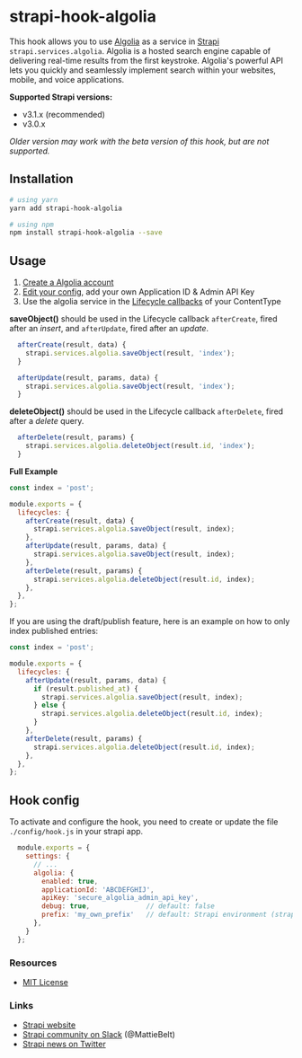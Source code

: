 # strapi-hook-algolia

This hook allows you to use [Algolia](https://algolia.com/) as a service in [Strapi](https://github.com/strapi/strapi) `strapi.services.algolia`. Algolia is a hosted search engine capable of delivering real-time results from the first keystroke. Algolia's powerful API lets you quickly and seamlessly implement search within your websites, mobile, and voice applications.

**Supported Strapi versions:**

* v3.1.x (recommended)
* v3.0.x

_Older version may work with the beta version of this hook, but are not supported._ 

## Installation

```bash
# using yarn
yarn add strapi-hook-algolia

# using npm
npm install strapi-hook-algolia --save
```

## Usage

1) [Create a Algolia account](https://www.algolia.com/users/sign_up)
2) [Edit your config](#hook-config), add your own Application ID & Admin API Key
3) Use the algolia service in the [Lifecycle callbacks](https://strapi.io/documentation/v3.x/concepts/models.html#lifecycle-hooks) of your ContentType

**saveObject()** should be used in the Lifecycle callback `afterCreate`, fired after an _insert_, and `afterUpdate`, fired after an _update_.
```js
  afterCreate(result, data) {
    strapi.services.algolia.saveObject(result, 'index');
  }
```
```js
  afterUpdate(result, params, data) {
    strapi.services.algolia.saveObject(result, 'index');
  }
```

**deleteObject()** should be used in the Lifecycle callback `afterDelete`, fired after a _delete_ query.
```js
  afterDelete(result, params) {
    strapi.services.algolia.deleteObject(result.id, 'index');
  }
```

**Full Example**

```js
const index = 'post';

module.exports = {
  lifecycles: {
    afterCreate(result, data) {
      strapi.services.algolia.saveObject(result, index);
    },
    afterUpdate(result, params, data) {
      strapi.services.algolia.saveObject(result, index);
    },
    afterDelete(result, params) {
      strapi.services.algolia.deleteObject(result.id, index);
    },
  },
};
```

If you are using the draft/publish feature, here is an example on how to only index published entries:

```js
const index = 'post';

module.exports = {
  lifecycles: {
    afterUpdate(result, params, data) {
      if (result.published_at) {
        strapi.services.algolia.saveObject(result, index);
      } else {
        strapi.services.algolia.deleteObject(result.id, index);
      }
    },
    afterDelete(result, params) {
      strapi.services.algolia.deleteObject(result.id, index);
    },
  },
};
```

## Hook config

To activate and configure the hook, you need to create or update the file `./config/hook.js` in your strapi app.

```js
  module.exports = {
    settings: {
      // ...
      algolia: {
        enabled: true,
        applicationId: 'ABCDEFGHIJ',
        apiKey: 'secure_algolia_admin_api_key',
        debug: true,              // default: false
        prefix: 'my_own_prefix'   // default: Strapi environment (strapi.config.environment)
      },
    }
  };
```

### Resources

- [MIT License](LICENSE.md)

### Links

- [Strapi website](http://strapi.io/)
- [Strapi community on Slack](http://slack.strapi.io) (@MattieBelt)
- [Strapi news on Twitter](https://twitter.com/strapijs)
